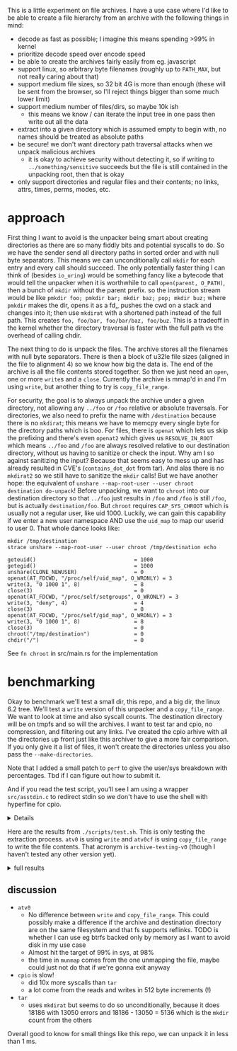 This is a little experiment on file archives. I have a use case where I'd like to be able to create a file hierarchy from an archive with the following things in mind:

* decode as fast as possible; I imagine this means spending >99% in kernel
* prioritize decode speed over encode speed
* be able to create the archives fairly easily from eg. javascript
* support linux, so arbitrary byte filenames (roughly up to `PATH_MAX`, but not really caring about that)
* support medium file sizes, so 32 bit 4G is more than enough (these will be sent from the browser, so I'll reject things bigger than some much lower limit)
* support medium number of files/dirs, so maybe 10k ish
  * this means we know / can iterate the input tree in one pass then write out all the data
* extract into a given directory which is assumed empty to begin with, no names should be treated as absolute paths
* be secure! we don't want directory path traversal attacks when we unpack malicious archives
  * it is okay to achieve security without detecting it, so if writing to `../something/sensitive` succeeds but the file is still contained in the unpacking root, then that is okay
* only support directories and regular files and their contents; no links, attrs, times, perms, modes, etc.

# approach

First thing I want to avoid is the unpacker being smart about creating directories as there are so many fiddly bits and potential syscalls to do. So we have the sender send all directory paths in sorted order and with null byte separators. This means we can unconditionally call `mkdir` for each entry and every call should succeed. The only potentially faster thing I can think of (besides `io_uring`) would be something fancy like a bytecode that would tell the unpacker when it is worthwhile to call `open(parent, O_PATH)`, then a bunch of `mkdir` without the parent prefix. so the instruction stream would be like `pmkdir foo; pmkdir bar; mkdir baz; pop; mkdir buz;` where `pmkdir` makes the dir, opens it as a fd,, pushes the cwd on a stack and changes into it; then use `mkdirat` with a shortened path instead of the full path. This creates `foo, foo/bar, foo/bar/baz, foo/buz`. This is a tradeoff in the kernel whether the directory traversal is faster with the full path vs the overhead of calling chdir.

The next thing to do is unpack the files. The archive stores all the filenames with null byte separators. There is then a block of u32le file sizes (aligned in the file to alignment 4) so we know how big the data is. The end of the archive is all the file contents stored together. So then we just need an `open`, one or more `write`s and a `close`. Currently the archive is mmap'd in and I'm using `write`, but another thing to try is `copy_file_range`.

For security, the goal is to always unpack the archive under a given directory, not allowing any `../foo` or `/foo` relative or absolute traversals. For directories, we also need to prefix the name with `/destination` because there is no `mkdirat`; this means we have to memcpy every single byte for the directory paths which is boo. For files, there is `openat` which lets us skip the prefixing and there's even `openat2` which gives us `RESOLVE_IN_ROOT` which means `../foo` and `/foo` are always resolved relative to our destination directory, without us having to sanitize or check the input. Why am I so against sanitizing the input? Because that seems easy to mess up and has already resulted in CVE's (`contains_dot_dot` from tar). And alas there is no `mkdirat2` so we still have to sanitize the `mkdir` calls! But we have another hope: the equivalent of `unshare --map-root-user --user chroot destination do-unpack`! Before unpacking, we want to `chroot` into our destination directory so that `../foo` just results in `/foo` and `/foo` is still `/foo`, but is actually `destination/foo`. But `chroot` requires `CAP_SYS_CHROOT` which is usually not a regular user, like uid 1000. Luckily, we can gain this capability if we enter a new user namespace AND use the `uid_map` to map our userid to user 0. That whole dance looks like:

```
mkdir /tmp/destination
strace unshare --map-root-user --user chroot /tmp/destination echo

geteuid()                               = 1000
getegid()                               = 1000
unshare(CLONE_NEWUSER)                  = 0
openat(AT_FDCWD, "/proc/self/uid_map", O_WRONLY) = 3
write(3, "0 1000 1", 8)                 = 8
close(3)                                = 0
openat(AT_FDCWD, "/proc/self/setgroups", O_WRONLY) = 3
write(3, "deny", 4)                     = 4
close(3)                                = 0
openat(AT_FDCWD, "/proc/self/gid_map", O_WRONLY) = 3
write(3, "0 1000 1", 8)                 = 8
close(3)                                = 0
chroot("/tmp/destination")              = 0
chdir("/")                              = 0
```

See `fn chroot` in src/main.rs for the implementation

# benchmarking

Okay to benchmark we'll test a small dir, this repo, and a big dir, the linux 6.2 tree. We'll test a `write` version of this unpacker and a `copy_file_range`. We want to look at time and also syscall counts. The destination directory will be on tmpfs and so will the archives. I want to test tar and cpio, no compression, and filtering out any links. I've created the cpio arhive with all the directories up front just like this archiver to give a more fair comparison. If you only give it a list of files, it won't create the directories unless you also pass the `--make-directories`.

Note that I added a small patch to `perf` to give the user/sys breakdown with percentages. Tbd if I can figure out how to submit it.

And if you read the test script, you'll see I am using a wrapper `src/asstdin.c` to redirect stdin so we don't have to use the shell with hyperfine for cpio.

<details>

```diff
--- a/tools/perf/util/stat-display.c
+++ b/tools/perf/util/stat-display.c
@@ -1256,10 +1256,12 @@ static void print_footer(struct perf_stat_config *config)
                if (config->ru_display) {
                        double ru_utime = timeval2double(&config->ru_data.ru_utime);
                        double ru_stime = timeval2double(&config->ru_data.ru_stime);
+                       double ru_utime_p = ru_utime / total * 100;
+                       double ru_stime_p = ru_stime / total * 100;
 
                        fprintf(output, "\n\n");
-                       fprintf(output, " %17.9f seconds user\n", ru_utime);
-                       fprintf(output, " %17.9f seconds sys\n", ru_stime);
+                       fprintf(output, " %17.9f seconds user (%6.2f%%)\n", ru_utime, ru_utime_p);
+                       fprintf(output, " %17.9f seconds sys  (%6.2f%%)\n", ru_stime, ru_stime_p);
                }
        } else {
                double sd = stddev_stats(config->walltime_nsecs_stats) / NSEC_PER_SEC;
```

</details>

Here are the results from `./scripts/test.sh`. This is only testing the extraction process. `atv0` is using `write` and `atv0cf` is using `copy_file_range` to write the file contents. That acronym is `archive-testing-v0` (though I haven't tested any other version yet).

<details>

<summary>full results</summary>

```
============================== hyperfine archive-testing ==============================

Benchmark 1: tar
  Time (mean ± σ):       1.0 ms ±   0.0 ms    [User: 0.2 ms, System: 0.8 ms]
  Range (min … max):     1.0 ms …   1.2 ms    879 runs
 
Benchmark 2: cpio
  Time (mean ± σ):     967.4 µs ±  51.1 µs    [User: 175.3 µs, System: 724.6 µs]
  Range (min … max):   891.0 µs … 1304.2 µs    1023 runs
 
Benchmark 3: atv0
  Time (mean ± σ):     558.0 µs ±  33.8 µs    [User: 262.2 µs, System: 232.9 µs]
  Range (min … max):   518.3 µs … 831.1 µs    1170 runs
 
  Warning: Statistical outliers were detected. Consider re-running this benchmark on a quiet system without any interferences from other programs.
 
Benchmark 4: atv0cf
  Time (mean ± σ):     554.6 µs ±  27.4 µs    [User: 276.1 µs, System: 218.3 µs]
  Range (min … max):   518.8 µs … 689.2 µs    1214 runs
 
  Warning: Statistical outliers were detected. Consider re-running this benchmark on a quiet system without any interferences from other programs.
 
Summary
  atv0cf ran
    1.01 ± 0.08 times faster than atv0
    1.74 ± 0.13 times faster than cpio
    1.86 ± 0.11 times faster than tar

============================== hyperfine linux ==============================

Benchmark 1: tar
  Time (mean ± σ):      1.396 s ±  0.035 s    [User: 0.097 s, System: 1.287 s]
  Range (min … max):    1.365 s …  1.484 s    10 runs
 
Benchmark 2: cpio
  Time (mean ± σ):      3.631 s ±  0.014 s    [User: 0.438 s, System: 3.168 s]
  Range (min … max):    3.612 s …  3.655 s    10 runs
 
Benchmark 3: atv0
  Time (mean ± σ):      1.100 s ±  0.006 s    [User: 0.020 s, System: 1.076 s]
  Range (min … max):    1.092 s …  1.110 s    10 runs
 
Benchmark 4: atv0cf
  Time (mean ± σ):      1.105 s ±  0.005 s    [User: 0.017 s, System: 1.083 s]
  Range (min … max):    1.098 s …  1.114 s    10 runs
 
Summary
  atv0 ran
    1.00 ± 0.01 times faster than atv0cf
    1.27 ± 0.03 times faster than tar
    3.30 ± 0.02 times faster than cpio

============================== tracing tar linux ==============================

% time     seconds  usecs/call     calls    errors syscall
------ ----------- ----------- --------- --------- ----------------
 37.44    0.969450           4    205097           write
 26.25    0.679687           8     83952      4482 openat
 17.94    0.464465           3    133658           read
  8.06    0.208806           2     79455           utimensat
  7.48    0.193614           2     79471           close
  2.83    0.073334           4     18186     13050 mkdirat
  0.00    0.000045           2        18           newfstatat
  0.00    0.000007           2         3           fcntl
  0.00    0.000006           0        28           mmap
  0.00    0.000006           2         3         1 statfs
  0.00    0.000005           2         2           lseek
  0.00    0.000005           2         2           umask
  0.00    0.000004           2         2         1 access
  0.00    0.000003           3         1           rt_sigaction
  0.00    0.000002           2         1           geteuid
  0.00    0.000000           0         7           mprotect
  0.00    0.000000           0         1           munmap
  0.00    0.000000           0         3           brk
  0.00    0.000000           0         2           pread64
  0.00    0.000000           0         1           execve
  0.00    0.000000           0         2         1 arch_prctl
  0.00    0.000000           0         1           set_tid_address
  0.00    0.000000           0         1           set_robust_list
  0.00    0.000000           0         1           prlimit64
  0.00    0.000000           0         1           getrandom
  0.00    0.000000           0         1           rseq
------ ----------- ----------- --------- --------- ----------------
100.00    2.589439           4    599900     17535 total

 Performance counter stats for 'tar --extract --file /tmp/linux.tar --directory /tmp/dest':

          1,491.31 msec task-clock:u                     #    1.001 CPUs utilized             
                 0      context-switches:u               #    0.000 /sec                      
                 0      cpu-migrations:u                 #    0.000 /sec                      
               119      page-faults:u                    #   79.796 /sec                      
       342,836,621      cycles:u                         #    0.230 GHz                         (83.36%)
         1,505,710      stalled-cycles-frontend:u        #    0.44% frontend cycles idle        (83.27%)
         7,348,746      stalled-cycles-backend:u         #    2.14% backend cycles idle         (83.32%)
       488,311,286      instructions:u                   #    1.42  insn per cycle            
                                                  #    0.02  stalled cycles per insn     (83.36%)
        95,864,671      branches:u                       #   64.282 M/sec                       (83.34%)
         2,889,751      branch-misses:u                  #    3.01% of all branches             (83.36%)

       1.489120269 seconds time elapsed

       0.089101000 seconds user (  6.56%)
       1.268913000 seconds sys  ( 93.44%)



============================== tracing cpio linux ==============================

2578379 blocks
% time     seconds  usecs/call     calls    errors syscall
------ ----------- ----------- --------- --------- ----------------
 45.62    6.884368           2   2593451           write
 44.71    6.747062           2   2578383           read
  4.32    0.652502           8     79468         6 openat
  2.27    0.343033           4     84598     84591 newfstatat
  1.41    0.212957           2     79455           fchmod
  1.31    0.198007           2     79463           close
  0.23    0.034311           6      5136           mkdir
  0.13    0.019090           3      5136           chmod
  0.00    0.000427          42        10         8 execve
  0.00    0.000089           5        17           mmap
  0.00    0.000031           5         6           mprotect
  0.00    0.000014           7         2           munmap
  0.00    0.000013           3         4           pread64
  0.00    0.000011           2         4           brk
  0.00    0.000011           2         4         2 arch_prctl
  0.00    0.000008           4         2         2 access
  0.00    0.000005           2         2           set_robust_list
  0.00    0.000005           2         2           rseq
  0.00    0.000004           4         1           chdir
  0.00    0.000004           2         2           set_tid_address
  0.00    0.000004           2         2           prlimit64
  0.00    0.000003           3         1           umask
  0.00    0.000003           3         1           getrandom
  0.00    0.000002           2         1           geteuid
------ ----------- ----------- --------- --------- ----------------
100.00   15.091964           2   5505151     84609 total
2578379 blocks

 Performance counter stats for './asstdin /tmp/linux.cpio cpio --extract --directory /tmp/dest':

          3,945.63 msec task-clock:u                     #    0.991 CPUs utilized             
                 0      context-switches:u               #    0.000 /sec                      
                 0      cpu-migrations:u                 #    0.000 /sec                      
               121      page-faults:u                    #   30.667 /sec                      
     1,103,608,241      cycles:u                         #    0.280 GHz                         (83.44%)
        10,324,259      stalled-cycles-frontend:u        #    0.94% frontend cycles idle        (83.22%)
        17,399,458      stalled-cycles-backend:u         #    1.58% backend cycles idle         (83.46%)
     1,291,626,189      instructions:u                   #    1.17  insn per cycle            
                                                  #    0.01  stalled cycles per insn     (83.22%)
       258,485,271      branches:u                       #   65.512 M/sec                       (83.43%)
        22,740,295      branch-misses:u                  #    8.80% of all branches             (83.22%)

       3.981683568 seconds time elapsed

       0.421381000 seconds user ( 11.75%)
       3.164663000 seconds sys  ( 88.25%)



============================== tracing atv0 linux ==============================

use_copy_file=false
% time     seconds  usecs/call     calls    errors syscall
------ ----------- ----------- --------- --------- ------------------
 45.12    0.742110           9     79429           write
 39.30    0.646434           8     79463           openat
 11.95    0.196590           2     79463           close
  2.06    0.033806           6      5136           mkdir
  1.57    0.025774        8591         3           munmap
  0.00    0.000023           4         5           read
  0.00    0.000018          18         1           unshare
  0.00    0.000012           4         3           statx
  0.00    0.000011           0        15           mmap
  0.00    0.000011           2         5           rt_sigaction
  0.00    0.000009           3         3           brk
  0.00    0.000008           2         3           sigaltstack
  0.00    0.000005           1         5           mprotect
  0.00    0.000004           4         1           poll
  0.00    0.000004           4         1           chroot
  0.00    0.000004           4         1           sched_getaffinity
  0.00    0.000003           3         1           chdir
  0.00    0.000003           3         1           getrandom
  0.00    0.000002           2         1           geteuid
  0.00    0.000002           2         1           getegid
  0.00    0.000002           0         4           newfstatat
  0.00    0.000002           1         2           prlimit64
  0.00    0.000000           0         2           pread64
  0.00    0.000000           0         1         1 access
  0.00    0.000000           0         1           execve
  0.00    0.000000           0         2         1 arch_prctl
  0.00    0.000000           0         1           set_tid_address
  0.00    0.000000           0         1           set_robust_list
  0.00    0.000000           0         1           rseq
------ ----------- ----------- --------- --------- ------------------
100.00    1.644837           6    243556         2 total
use_copy_file=false

 Performance counter stats for '/var/home/andrew/Repos/archive-testing/target/release/archive-testing unpack_v0 /tmp/linux.v0 /tmp/dest':

          1,195.37 msec task-clock:u                     #    1.002 CPUs utilized             
                 0      context-switches:u               #    0.000 /sec                      
                 0      cpu-migrations:u                 #    0.000 /sec                      
                81      page-faults:u                    #   67.761 /sec                      
        47,702,960      cycles:u                         #    0.040 GHz                         (83.29%)
            69,364      stalled-cycles-frontend:u        #    0.15% frontend cycles idle        (83.25%)
         4,339,727      stalled-cycles-backend:u         #    9.10% backend cycles idle         (83.38%)
        27,524,784      instructions:u                   #    0.58  insn per cycle            
                                                  #    0.16  stalled cycles per insn     (83.39%)
         9,121,462      branches:u                       #    7.631 M/sec                       (83.34%)
           816,019      branch-misses:u                  #    8.95% of all branches             (83.35%)

       1.193302957 seconds time elapsed

       0.019090000 seconds user (  1.75%)
       1.070128000 seconds sys  ( 98.25%)



============================== tracing atv0cf linux ==============================

use_copy_file=true
% time     seconds  usecs/call     calls    errors syscall
------ ----------- ----------- --------- --------- ------------------
 47.45    0.770331           9     79425           copy_file_range
 38.94    0.632160           7     79463           openat
 11.57    0.187775           2     79463           close
  2.03    0.033009           6      5136           mkdir
  0.01    0.000094          31         3           munmap
  0.00    0.000080           5        15           mmap
  0.00    0.000030           6         5           read
  0.00    0.000024           4         5           mprotect
  0.00    0.000018           4         4           write
  0.00    0.000015          15         1           unshare
  0.00    0.000014           4         3           statx
  0.00    0.000012           2         5           rt_sigaction
  0.00    0.000011           2         4           newfstatat
  0.00    0.000008           2         3           sigaltstack
  0.00    0.000007           2         3           brk
  0.00    0.000005           2         2           prlimit64
  0.00    0.000004           2         2           pread64
  0.00    0.000004           4         1           chroot
  0.00    0.000004           4         1           sched_getaffinity
  0.00    0.000003           3         1           poll
  0.00    0.000003           3         1           chdir
  0.00    0.000003           3         1           geteuid
  0.00    0.000003           1         2         1 arch_prctl
  0.00    0.000003           3         1           set_robust_list
  0.00    0.000003           3         1           getrandom
  0.00    0.000002           2         1           lseek
  0.00    0.000001           1         1           getegid
  0.00    0.000001           1         1           set_tid_address
  0.00    0.000001           1         1           rseq
  0.00    0.000000           0         1         1 access
  0.00    0.000000           0         1           execve
------ ----------- ----------- --------- --------- ------------------
100.00    1.623628           6    243557         2 total
use_copy_file=true

 Performance counter stats for '/var/home/andrew/Repos/archive-testing/target/release/archive-testing unpack_v0 /tmp/linux.v0 /tmp/dest copy_file_range':

          1,190.43 msec task-clock:u                     #    1.002 CPUs utilized             
                 0      context-switches:u               #    0.000 /sec                      
                 0      cpu-migrations:u                 #    0.000 /sec                      
                81      page-faults:u                    #   68.043 /sec                      
        31,901,523      cycles:u                         #    0.027 GHz                         (83.28%)
            23,167      stalled-cycles-frontend:u        #    0.07% frontend cycles idle        (83.25%)
         1,835,911      stalled-cycles-backend:u         #    5.75% backend cycles idle         (83.36%)
        23,431,675      instructions:u                   #    0.73  insn per cycle            
                                                  #    0.08  stalled cycles per insn     (83.39%)
         8,284,905      branches:u                       #    6.960 M/sec                       (83.39%)
           581,706      branch-misses:u                  #    7.02% of all branches             (83.33%)

       1.187922685 seconds time elapsed

       0.014561000 seconds user (  1.34%)
       1.070352000 seconds sys  ( 98.66%)


```

</details>

## discussion

* `atv0`
  * No difference between `write` and `copy_file_range`. This could possibly make a difference if the archive and destination directory are on the same filesystem and that fs supports reflinks. TODO is whether I can use eg btrfs backed only by memory as I want to avoid disk in my use case
  * Almost hit the target of 99% in sys, at 98%
  * the time in `munmap` comes from the one unmapping the file, maybe could just not do that if we're gonna exit anyway
* `cpio` is slow!
  * did 10x more syscalls than `tar`
  * a lot come from the reads and writes in 512 byte increments (!)
* `tar`
  * uses `mkdirat` but seems to do so unconditionally, because it does 18186 with 13050 errors and 18186 - 13050 = 5136 which is the `mkdir` count from the others

Overall good to know for small things like this repo, we can unpack it in less than 1 ms.

